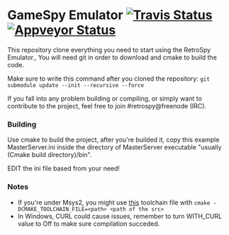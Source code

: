 # GameSpy Emulator [![Travis Status](https://travis-ci.org/GameProgressive/GameSpyEmulator.svg?branch=master)](https://travis-ci.org/GameProgressive/GameSpyEmulator) [![Appveyor Status](https://ci.appveyor.com/api/projects/status/github/gameprogressive/gamespyemulator?branch=master&svg=true)](https://ci.appveyor.com/project/arves100/gamespyemulator)

This repository clone everything you need to start using the RetroSpy Emulator.,
You will need git in order to download and cmake to build the code.

Make sure to write this command after you cloned the repository:
`git submodule update --init --recursive --force`

If you fall into any problem building or compiling, or simply want to contribute to the project, feel free to join #retrospy@freenode (IRC).

### Building
Use cmake to build the project, after you're builded it, copy this example MasterServer.ini inside
the directory of MasterServer executable "usually (Cmake build directory)/bin".

EDIT the ini file based from your need!

### Notes
- If you're under Msys2, you might use [this](https://github.com/arves100/randomscript/blob/master/msys2-toolchain.cmake) toolchain file with `cmake -DCMAKE_TOOLCHAIN_FILE=<path> <path of the src>`
- In Windows, CURL could cause issues, remember to turn WITH_CURL value to Off to make sure compilation succeded.
